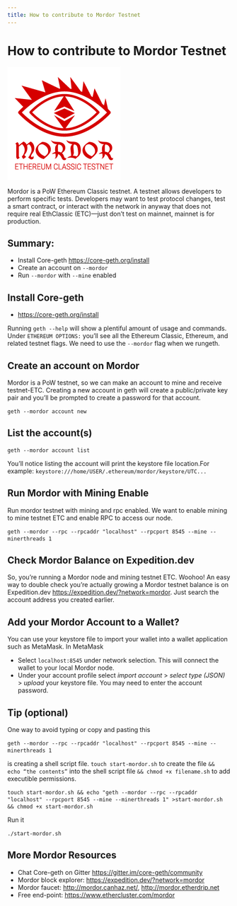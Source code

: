 ```yaml
---
title: How to contribute to Mordor Testnet
---
```


# How to contribute to Mordor Testnet

![mordor-banner](https://github.com/stevanlohja/ETC_Gifs/raw/master/mordor_testnet/mordor_logo.png?raw=true)

Mordor is a PoW Ethereum Classic testnet. A testnet allows developers to perform specific tests. Developers may want to test protocol changes, test a smart contract, or interact with the network in anyway that does not require real EthClassic (ETC)—just don’t test on mainnet, mainnet is for production.

## Summary:

- Install Core-geth https://core-geth.org/install
- Create an account on `--mordor`
- Run `--mordor` with `--mine` enabled

## Install Core-geth

- https://core-geth.org/install

Running `geth --help` will show a plentiful amount of usage and commands. Under `ETHEREUM OPTIONS:` you’ll see all the Ethereum Classic, Ethereum, and related testnet flags. We need to use the `--mordor` flag when we rungeth.

## Create an account on Mordor

Mordor is a PoW testnet, so we can make an account to mine and receive testnet-ETC. Creating a new account in geth will create a public/private key pair and you’ll be prompted to create a password for that account.

```shell
geth --mordor account new
```

## List the account(s)

```shell
geth --mordor account list
```

You’ll notice listing the account will print the keystore file location.For example: `keystore:///home/USER/.ethereum/mordor/keystore/UTC...`

## Run Mordor with Mining Enable

Run mordor testnet with mining and rpc enabled. We want to enable mining to mine testnet ETC and enable RPC to access our node.

```shell
geth --mordor --rpc --rpcaddr "localhost" --rpcport 8545 --mine --minerthreads 1
```

## Check Mordor Balance on Expedition.dev

So, you’re running a Mordor node and mining testnet ETC. Woohoo! An easy way to double check you’re actually growing a Mordor testnet balance is on Expedition.dev https://expedition.dev/?network=mordor. Just search the account address you created earlier.

## Add your Mordor Account to a Wallet?

You can use your keystore file to import your wallet into a wallet application such as MetaMask. In MetaMask
- Select `localhost:8545` under network selection. This will connect the wallet to your local Mordor node.
- Under your account profile select _import account_ > _select type (JSON)_ > _upload_ your keystore file. You may need to enter the account password.

## Tip (optional)

One way to avoid typing or copy and pasting this

```shell
geth --mordor --rpc --rpcaddr "localhost" --rpcport 8545 --mine --minerthreads 1
```

is creating a shell script file. `touch start-mordor.sh` to create the file `&& echo “the contents”` into the shell script file `&& chmod +x filename.sh` to add executible permissions.

```shell
touch start-mordor.sh && echo "geth --mordor --rpc --rpcaddr "localhost" --rpcport 8545 --mine --minerthreads 1" >start-mordor.sh && chmod +x start-mordor.sh
```

Run it 

```shell
./start-mordor.sh
```

## More Mordor Resources

- Chat Core-geth on Gitter https://gitter.im/core-geth/community
- Mordor block explorer: https://expedition.dev/?network=mordor
- Mordor faucet: http://mordor.canhaz.net/, http://mordor.etherdrip.net
- Free end-point: https://www.ethercluster.com/mordor